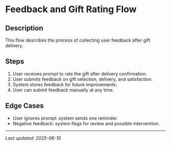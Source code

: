 # Feedback and Gift Rating Flow

## Description
This flow describes the process of collecting user feedback after gift delivery.

## Steps
1. User receives prompt to rate the gift after delivery confirmation.
2. User submits feedback on gift selection, delivery, and satisfaction.
3. System stores feedback for future improvements.
4. User can submit feedback manually at any time.

## Edge Cases
- User ignores prompt: system sends one reminder.
- Negative feedback: system flags for review and possible intervention.

---
*Last updated: 2025-06-10*